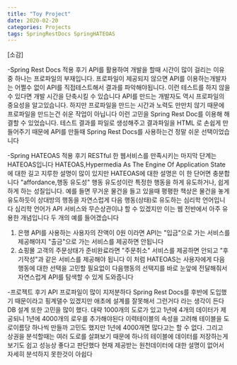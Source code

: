 ```yaml
---
title: "Toy Project"
date: 2020-02-20
categories: Projects
tags: SpringRestDocs SpringHATEOAS
---
```



[소감]

-Spring Rest Docs 적용 후기
API를 활용하여 개발을 할때 시간이 많이 걸리는 이유중 하나는 프로파일의 부재입니다.
프로파일이 제공되지 않으면 API를 이용하는개발자는 어쩔수 없이 API를 직접테스트해서 결과를 파악해야됩니다. 이런 테스트를 하지 않을수 있다면 개발 시간을 단축시킬 수 있습니다
API를 만드는 개발자도 역시 프로파일의 중요성을 알고있습니다. 하지만 프로파일을 만드는 시간과 노력도 만만치 않기 때문에 프로파일을 만드는건 쉬운 작업이 아닙니다
이런 고민을 Spring Rest Doc를 이용해 해결할 수 있었습니다.  테스트 결과를 파일로 생성해주고 결과파일을 HTML 로 손쉽게 만들어주기 때문에 API를 만들때 Spring Rest Docs를 사용하는건 정말 쉬운 선택이었습니다

-Spring HATEOAS 적용 후기
RESTful 한 웹서비스를 만족시키는 마지막 단계는 HATEOAS입니다
HATEOAS,Hypermedia As The Engine Of Application State에 대한 길고 지루한 설명이 많이 있지만 HATEOAS에 대한 설명은 이  한 단어면 충분합니다
"affordance,행동 유도성" 행동 유도성이란 특정한 행동을 하게 유도하거나, 쉽게 하게 하는 성질입니다. 예를 들면 무거운 물건을 들고 있을때 평평한 책상은 물건을 놓게 유도하듯이
상대방의 행동을 자연스럽게 다음 행동(상태)로 유도하는 심리학 언어입니다
심리학 언어가 API 서비스와 무슨상관이냐 할 수 있겠지만 이는 웹 전반에서 아주 유용한 개념입니다
두 개의 예를 들어겠습니다
1. 은행 API를 사용하는 사용자의 잔액이 0원 이라면 API는 "입금"으로 가는 서비스를 제공해야지 "출금"으로 가는 서비스를 제공하면 안됩니다 
2. 쇼핑몰 고객의  주문상태가 준비완료라면 "주문취소" 서비스를 제공하면 안되고 "후기작성"과 같은 서비스를 제공해야 됩니다
이 처럼 HATEOAS는 사용자에게 다음행동에 대한 선택을 고민할 필요없이 다음행동의 선택지를 바로 눈앞에 전달해줘서  자연스럽게 API를 탐색할 수 있게 도와줍니다

-프로젝트 후기
API 프로파일이 많이 지저분하다 
Spring Rest Docs를 후반에 도입했기 때문이라고 핑계댈수 있겠지만 애초에 설계를 잘못해서 그런거다 라는 생각이 든다
DB 설계 또한 고민을 많이 했다. 대략 1000개의 도로가 있고 1년에 4개의 데이터가 제공되니 1년에 4000개의 로우를 추가해야된다
이력테이블의 속성을 고려해 테이블을 도로이름당 하나씩 만들까 고민도 했지만 1년에 4000개면 많다고는 할 수 없다. 그리고 상권을 분석할때는 여러 도로를 살펴보기 때문에
하나의 테이블에 데이터를 저장하는게 보기도 쉽고 성능상 좋다고 판단했다
현재 제공받는 원천데이터에 대한 설명이 없어서 자세히 분석하지 못한것이 아쉽다







